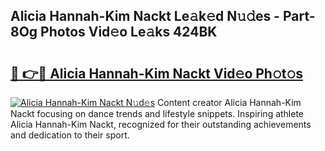 ## Alicia Hannah-Kim Nackt Le𝚊k𝚎d N𝚞𝚍es - Part-8Og Photos Vid𝚎o Le𝚊ks 424BK

# <h2><a href="http://fbau67i.evod.top/?m=Alicia+Hannah-Kim+Nackt">🔗 👉🔴 Alicia Hannah-Kim Nackt Vid𝚎o Ph𝚘t𝚘s</a></h2>

[![Alicia Hannah-Kim Nackt N𝚞d𝚎s](https://i.imgur.com/8V9OHl7.gif)](http://fbau67i.evod.top/?m=Alicia+Hannah-Kim+Nackt)
Content creator Alicia Hannah-Kim Nackt focusing on dance trends and lifestyle snippets. Inspiring athlete Alicia Hannah-Kim Nackt, recognized for their outstanding achievements and dedication to their sport. 
